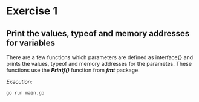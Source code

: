 # Exercise 1
## Print the values, typeof and memory addresses for variables

There are a few functions which parameters are defined as interface{} and prints the values, typeof and memory addresses for the parametes. These functions use the __*Printf()*__ function from __*fmt*__ package.

*Execution:*
```
go run main.go
```